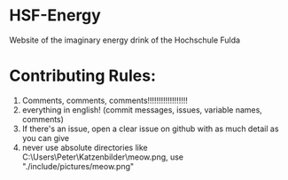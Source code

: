 # HSF-Energy
Website of the imaginary energy drink of the Hochschule Fulda

# Contributing Rules:
1. Comments, comments, comments!!!!!!!!!!!!!!!!!!
2. everything in english! (commit messages, issues, variable names, comments)
3. If there's an issue, open a clear issue on github with as much detail as you can give
4. never use absolute directories like C:\Users\Peter\Katzenbilder\meow.png, use "./include/pictures/meow.png"
